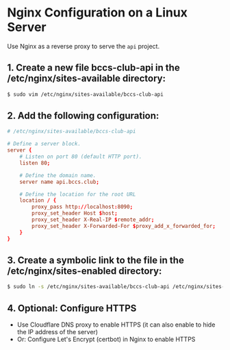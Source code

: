 # Nginx Configuration on a Linux Server

Use Nginx as a reverse proxy to serve the `api` project.

## 1. Create a new file bccs-club-api in the /etc/nginx/sites-available directory:
```bash
$ sudo vim /etc/nginx/sites-available/bccs-club-api
```

## 2. Add the following configuration:
```conf
# /etc/nginx/sites-available/bccs-club-api

# Define a server block.
server {
    # Listen on port 80 (default HTTP port).
    listen 80;

    # Define the domain name.
    server name api.bccs.club;

    # Define the location for the root URL
    location / {
        proxy_pass http://localhost:8090;
        proxy_set_header Host $host;
        proxy_set_header X-Real-IP $remote_addr;
        proxy_set_header X-Forwarded-For $proxy_add_x_forwarded_for;
    }
}
```

## 3. Create a symbolic link to the file in the /etc/nginx/sites-enabled directory:
```bash
$ sudo ln -s /etc/nginx/sites-available/bccs-club-api /etc/nginx/sites-enabled/
```

## 4. Optional: Configure HTTPS

- Use Cloudflare DNS proxy to enable HTTPS (it can also enable to hide the IP address of the server)
- Or: Configure Let's Encrypt (certbot) in Nginx to enable HTTPS
